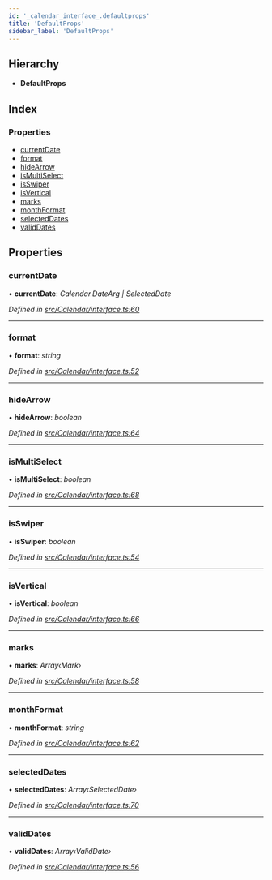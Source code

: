 ```yaml
---
id: '_calendar_interface_.defaultprops'
title: 'DefaultProps'
sidebar_label: 'DefaultProps'
---
```


## Hierarchy

- **DefaultProps**

## Index

### Properties

- [currentDate](_calendar_interface_.defaultprops.md#currentdate)
- [format](_calendar_interface_.defaultprops.md#format)
- [hideArrow](_calendar_interface_.defaultprops.md#hidearrow)
- [isMultiSelect](_calendar_interface_.defaultprops.md#ismultiselect)
- [isSwiper](_calendar_interface_.defaultprops.md#isswiper)
- [isVertical](_calendar_interface_.defaultprops.md#isvertical)
- [marks](_calendar_interface_.defaultprops.md#marks)
- [monthFormat](_calendar_interface_.defaultprops.md#monthformat)
- [selectedDates](_calendar_interface_.defaultprops.md#selecteddates)
- [validDates](_calendar_interface_.defaultprops.md#validdates)

## Properties

### currentDate

• **currentDate**: _Calendar.DateArg | SelectedDate_

_Defined in [src/Calendar/interface.ts:60](https://github.com/tarojsx/ui/blob/v0.11.0/src/Calendar/interface.ts#L60)_

---

### format

• **format**: _string_

_Defined in [src/Calendar/interface.ts:52](https://github.com/tarojsx/ui/blob/v0.11.0/src/Calendar/interface.ts#L52)_

---

### hideArrow

• **hideArrow**: _boolean_

_Defined in [src/Calendar/interface.ts:64](https://github.com/tarojsx/ui/blob/v0.11.0/src/Calendar/interface.ts#L64)_

---

### isMultiSelect

• **isMultiSelect**: _boolean_

_Defined in [src/Calendar/interface.ts:68](https://github.com/tarojsx/ui/blob/v0.11.0/src/Calendar/interface.ts#L68)_

---

### isSwiper

• **isSwiper**: _boolean_

_Defined in [src/Calendar/interface.ts:54](https://github.com/tarojsx/ui/blob/v0.11.0/src/Calendar/interface.ts#L54)_

---

### isVertical

• **isVertical**: _boolean_

_Defined in [src/Calendar/interface.ts:66](https://github.com/tarojsx/ui/blob/v0.11.0/src/Calendar/interface.ts#L66)_

---

### marks

• **marks**: _Array‹Mark›_

_Defined in [src/Calendar/interface.ts:58](https://github.com/tarojsx/ui/blob/v0.11.0/src/Calendar/interface.ts#L58)_

---

### monthFormat

• **monthFormat**: _string_

_Defined in [src/Calendar/interface.ts:62](https://github.com/tarojsx/ui/blob/v0.11.0/src/Calendar/interface.ts#L62)_

---

### selectedDates

• **selectedDates**: _Array‹SelectedDate›_

_Defined in [src/Calendar/interface.ts:70](https://github.com/tarojsx/ui/blob/v0.11.0/src/Calendar/interface.ts#L70)_

---

### validDates

• **validDates**: _Array‹ValidDate›_

_Defined in [src/Calendar/interface.ts:56](https://github.com/tarojsx/ui/blob/v0.11.0/src/Calendar/interface.ts#L56)_
